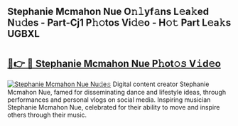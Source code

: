## Stephanie Mcmahon Nue O𝚗𝚕yf𝚊ns L𝚎a𝚔ed N𝚞𝚍es - Part-Cj1 P𝚑𝚘tos Vi𝚍𝚎o - H𝚘𝚝 Part L𝚎a𝚔s UGBXL

# <h2><a href="http://kf9cm3.oniu.top/?m=Stephanie+Mcmahon+Nue">🔗👉 🔴 Stephanie Mcmahon Nue P𝚑ot𝚘𝚜 V𝚒d𝚎o</a></h2>

[![Stephanie Mcmahon Nue Nu𝚍e𝚜](https://i.imgur.com/0qMVB7G.gif)](http://kf9cm3.oniu.top/?m=Stephanie+Mcmahon+Nue)
Digital content creator Stephanie Mcmahon Nue, famed for disseminating dance and lifestyle ideas, through performances and personal vlogs on social media. Inspiring musician Stephanie Mcmahon Nue, celebrated for their ability to move and inspire others through their music.  

